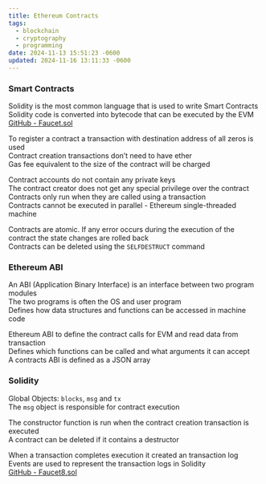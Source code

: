 ```yaml
---
title: Ethereum Contracts
tags:
  - blockchain
  - cryptography
  - programming
date: 2024-11-13 15:51:23 -0600
updated: 2024-11-16 13:11:33 -0600
---
```


### Smart Contracts

Solidity is the most common language that is used to write Smart Contracts  
Solidity code is converted into bytecode that can be executed by the EVM  
[GitHub - Faucet.sol](https://github.com/ethereumbook/ethereumbook/blob/develop/code/Solidity/Faucet.sol)

To register a contract a transaction with destination address of all zeros is used  
Contract creation transactions don’t need to have ether  
Gas fee equivalent to the size of the contract will be charged  

Contract accounts do not contain any private keys  
The contract creator does not get any special privilege over the contract  
Contracts only run when they are called using a transaction  
Contracts cannot be executed in parallel - Ethereum single-threaded machine  

Contracts are atomic. If any error occurs during the execution of the contract the state changes are rolled back  
Contracts can be deleted using the `SELFDESTRUCT` command  

### Ethereum ABI

An ABI (Application Binary Interface) is an interface between two program modules  
The two programs is often the OS and user program  
Defines how data structures and functions can be accessed in machine code  

Ethereum ABI to define the contract calls for EVM and read data from transaction  
Defines which functions can be called and what arguments it can accept  
A contracts ABI is defined as a JSON array  

### Solidity

Global Objects: `blocks`, `msg` and `tx`  
The `msg` object is responsible for contract execution  

The constructor function is run when the contract creation transaction is executed  
A contract can be deleted if it contains a destructor  

When a transaction completes execution it created an transaction log  
Events are used to represent the transaction logs in Solidity  
[GitHub - Faucet8.sol](https://github.com/ethereumbook/ethereumbook/blob/develop/code/Solidity/Faucet8.sol)  
